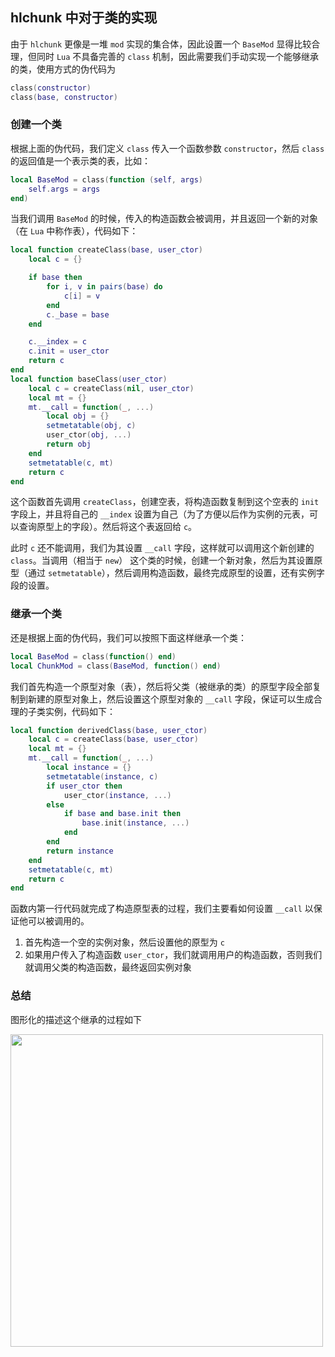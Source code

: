 ## hlchunk 中对于类的实现

由于 `hlchunk` 更像是一堆 `mod` 实现的集合体，因此设置一个 `BaseMod` 显得比较合理，但同时 `Lua` 不具备完善的 `class` 机制，因此需要我们手动实现一个能够继承的类，使用方式的伪代码为

```lua
class(constructor)
class(base, constructor)
```

### 创建一个类

根据上面的伪代码，我们定义 `class` 传入一个函数参数 `constructor`，然后 `class` 的返回值是一个表示类的表，比如：

```lua
local BaseMod = class(function (self, args)
    self.args = args
end)
```

当我们调用 `BaseMod` 的时候，传入的构造函数会被调用，并且返回一个新的对象（在 `Lua` 中称作表），代码如下：

```lua
local function createClass(base, user_ctor)
    local c = {}

    if base then
        for i, v in pairs(base) do
            c[i] = v
        end
        c._base = base
    end

    c.__index = c
    c.init = user_ctor
    return c
end
local function baseClass(user_ctor)
    local c = createClass(nil, user_ctor)
    local mt = {}
    mt.__call = function(_, ...)
        local obj = {}
        setmetatable(obj, c)
        user_ctor(obj, ...)
        return obj
    end
    setmetatable(c, mt)
    return c
end
```

这个函数首先调用 `createClass`，创建空表，将构造函数复制到这个空表的 `init` 字段上，并且将自己的 `__index` 设置为自己（为了方便以后作为实例的元表，可以查询原型上的字段）。然后将这个表返回给 `c`。

此时 `c` 还不能调用，我们为其设置 `__call` 字段，这样就可以调用这个新创建的 `class`。当调用（相当于 `new`） 这个类的时候，创建一个新对象，然后为其设置原型（通过 `setmetatable`），然后调用构造函数，最终完成原型的设置，还有实例字段的设置。

### 继承一个类

还是根据上面的伪代码，我们可以按照下面这样继承一个类：

```lua
local BaseMod = class(function() end)
local ChunkMod = class(BaseMod, function() end)
```

我们首先构造一个原型对象（表），然后将父类（被继承的类）的原型字段全部复制到新建的原型对象上，然后设置这个原型对象的 `__call` 字段，保证可以生成合理的子类实例，代码如下：

```lua
local function derivedClass(base, user_ctor)
    local c = createClass(base, user_ctor)
    local mt = {}
    mt.__call = function(_, ...)
        local instance = {}
        setmetatable(instance, c)
        if user_ctor then
            user_ctor(instance, ...)
        else
            if base and base.init then
                base.init(instance, ...)
            end
        end
        return instance
    end
    setmetatable(c, mt)
    return c
end
```

函数内第一行代码就完成了构造原型表的过程，我们主要看如何设置 `__call` 以保证他可以被调用的。

1. 首先构造一个空的实例对象，然后设置他的原型为 `c`
1. 如果用户传入了构造函数 `user_ctor`，我们就调用用户的构造函数，否则我们就调用父类的构造函数，最终返回实例对象

### 总结

图形化的描述这个继承的过程如下

<img width='500' src='https://raw.githubusercontent.com/shellRaining/img/main/2406/lua_class.jpg'>
